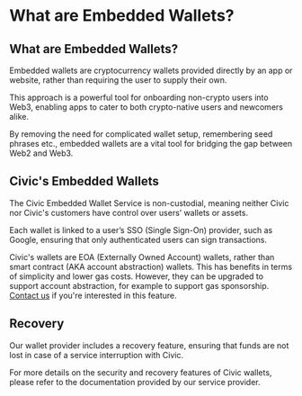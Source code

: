 # What are Embedded Wallets?

## **What are Embedded Wallets?**

Embedded wallets are cryptocurrency wallets provided directly by an app or website, rather than requiring the user to supply their own.

This approach is a powerful tool for onboarding non-crypto users into Web3, enabling apps to cater to both crypto-native users and newcomers alike.

By removing the need for complicated wallet setup, remembering seed phrases etc., embedded wallets are a vital tool for bridging the gap between Web2 and Web3.

## **Civic's Embedded Wallets**

The Civic Embedded Wallet Service is non-custodial, meaning neither Civic nor Civic's customers have control over users’ wallets or assets.

Each wallet is linked to a user’s SSO (Single Sign-On) provider, such as Google, ensuring that only authenticated users can sign transactions.

Civic's wallets are EOA (Externally Owned Account) wallets, rather than smart contract (AKA account abstraction) wallets. This has benefits in terms of simplicity and lower gas costs.  However, they can be upgraded to support account abstraction, for example to support gas sponsorship. [Contact us](https://discord.com/invite/MWmhXauJw8/?referrer=home-discord) if you're interested in this feature.

## **Recovery**

Our wallet provider includes a recovery feature, ensuring that funds are not lost in case of a service interruption with Civic.

For more details on the security and recovery features of Civic wallets, please refer to the documentation provided by our service provider.

